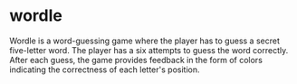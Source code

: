 # wordle
Wordle is a word-guessing game where the player has to guess a secret five-letter word. The player has a six attempts to guess the word correctly. After each guess, the game provides feedback in the form of colors indicating the correctness of each letter's position.
